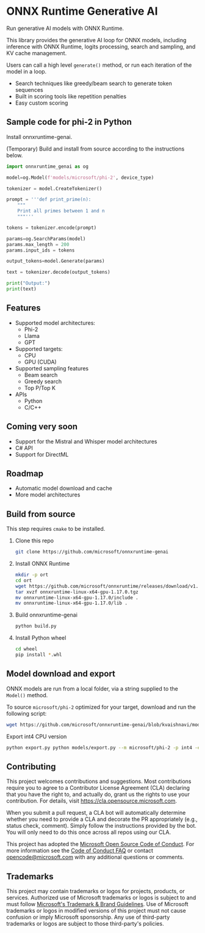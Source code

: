 # ONNX Runtime Generative AI

Run generative AI models with ONNX Runtime.

This library provides the generative AI loop for ONNX models, including inference with ONNX Runtime, logits processing, search and sampling, and KV cache management.

Users can call a high level `generate()` method, or run each iteration of the model in a loop.

* Search techniques like greedy/beam search to generate token sequences
* Built in scoring tools like repetition penalties
* Easy custom scoring

## Sample code for phi-2 in Python

Install onnxruntime-genai.

(Temporary) Build and install from source according to the instructions below.


```python
import onnxruntime_genai as og

model=og.Model(f'models/microsoft/phi-2', device_type)

tokenizer = model.CreateTokenizer()

prompt = '''def print_prime(n):
    """
    Print all primes between 1 and n
    """'''

tokens = tokenizer.encode(prompt)

params=og.SearchParams(model)
params.max_length = 200
params.input_ids = tokens

output_tokens=model.Generate(params)

text = tokenizer.decode(output_tokens)

print("Output:")
print(text)
```


## Features

* Supported model architectures:
  * Phi-2
  * Llama
  * GPT
* Supported targets:   
  * CPU
  * GPU (CUDA)
* Supported sampling features
  * Beam search
  * Greedy search
  * Top P/Top K
* APIs
  * Python
  * C/C++  

## Coming very soon

* Support for the Mistral and Whisper model architectures
* C# API
* Support for DirectML

## Roadmap

* Automatic model download and cache
* More model architectures

## Build from source

This step requires `cmake` to be installed.

1. Clone this repo

   ```bash
   git clone https://github.com/microsoft/onnxruntime-genai
   ```

2. Install ONNX Runtime

   ```bash
   mkdir -p ort
   cd ort
   wget https://github.com/microsoft/onnxruntime/releases/download/v1.17.0/onnxruntime-linux-x64-gpu-1.17.0.tgz
   tar xvzf onnxruntime-linux-x64-gpu-1.17.0.tgz 
   mv onnxruntime-linux-x64-gpu-1.17.0/include .
   mv onnxruntime-linux-x64-gpu-1.17.0/lib .
   ```

3. Build onnxruntime-genai

   ```bash
   python build.py
   ```
   
4. Install Python wheel

   ```bash
   cd wheel
   pip install *.whl
   ```

## Model download and export

ONNX models are run from a local folder, via a string supplied to the `Model()` method. 

To source `microsoft/phi-2` optimized for your target, download and run the following script:

```bash
wget https://github.com/microsoft/onnxruntime-genai/blob/kvaishnavi/models/models/export.py
```

Export int4 CPU version 
```bash
python export.py python models/export.py --m microsoft/phi-2 -p int4 -e cpu -o phi2-int4-cpu.onnx
```


## Contributing

This project welcomes contributions and suggestions.  Most contributions require you to agree to a
Contributor License Agreement (CLA) declaring that you have the right to, and actually do, grant us
the rights to use your contribution. For details, visit https://cla.opensource.microsoft.com.

When you submit a pull request, a CLA bot will automatically determine whether you need to provide
a CLA and decorate the PR appropriately (e.g., status check, comment). Simply follow the instructions
provided by the bot. You will only need to do this once across all repos using our CLA.

This project has adopted the [Microsoft Open Source Code of Conduct](https://opensource.microsoft.com/codeofconduct/).
For more information see the [Code of Conduct FAQ](https://opensource.microsoft.com/codeofconduct/faq/) or
contact [opencode@microsoft.com](mailto:opencode@microsoft.com) with any additional questions or comments.

## Trademarks

This project may contain trademarks or logos for projects, products, or services. Authorized use of Microsoft 
trademarks or logos is subject to and must follow 
[Microsoft's Trademark & Brand Guidelines](https://www.microsoft.com/en-us/legal/intellectualproperty/trademarks/usage/general).
Use of Microsoft trademarks or logos in modified versions of this project must not cause confusion or imply Microsoft sponsorship.
Any use of third-party trademarks or logos are subject to those third-party's policies.
